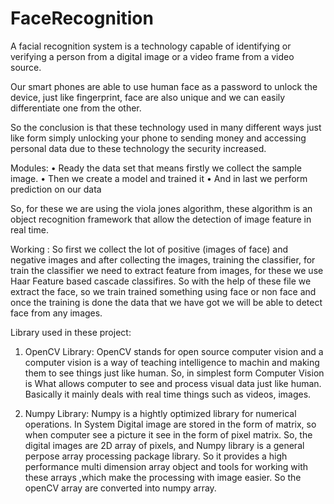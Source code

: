 # FaceRecognition
A facial recognition system is a technology capable of identifying or verifying a person from a digital image or a video frame from a video source.

Our smart phones are able to use human face as a password to unlock the device, just like fingerprint, face are also unique and we can easily differentiate one from the other.

So the conclusion is that these technology used in many different ways just like form simply unlocking your phone to sending money and accessing personal data due to these technology the security increased.

Modules:
•	Ready the data set that means firstly we collect the sample image.
•	Then we create a model and trained it
•	And in last we perform prediction on our data

So, for these we are using the viola jones algorithm, these algorithm is an object recognition framework that allow the detection of image feature in real time.

Working :
So first we collect the lot of positive (images of face) and negative images and after collecting the images, training the classifier, for train the classifier we need to extract feature from images, for these we use Haar Feature based cascade classifires. So with the help of these file we extract the face, so we train trained something using face or non face and once the training is done the data that we have got we will be able to detect face from any images.

Library used in these project:

1. OpenCV  Library: OpenCV stands for open source computer vision and a computer vision is a way of teaching intelligence to machin and making them to see things just like human.
So, in simplest form Computer Vision is What allows computer to see and process visual data just like human.
Basically it mainly deals with real time things such as videos, images.

2. Numpy Library: Numpy is a hightly optimized library for numerical operations. In System Digital image are stored in the form of matrix, so when computer see a picture it see in the form of pixel matrix.
So, the digital images are 2D array of pixels, and Numpy library is a general perpose array processing package library. So it provides a high performance multi dimension array object and tools for working with these arrays ,which make the processing with image easier. So the openCV array are converted into numpy array.
